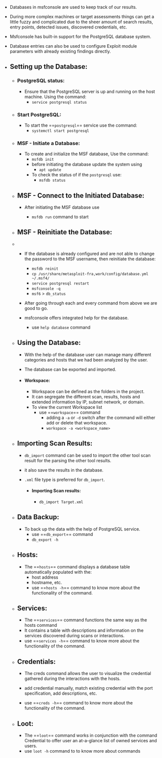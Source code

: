 - Databases in msfconsole are used to keep track of our results.
- During more complex machines or target assessments things can get a little fuzzy and complicated due to the sheer amount of search results, entry points, detected issues, discovered credentials, etc.

- Msfconsole has built-in support for the PostgreSQL database  system.
- Database entries can also be used to configure Exploit module parameters with already existing findings directly.

- ## Setting up the Database:
	
	- ### PostgreSQL status:
		
		- Ensure that the PostgreSQL server is up and running on the host machine. Using the command:
			- `service postgresql status`
	
	- ### Start PostgreSQL:
		
		- To start the ==`postgresql`== service use the command: 
			- `systemctl start postgresql` 
	
	- ### MSF - Initiate a Database:
		
		- To create and initialize the MSF database, Use the command:
			- `msfdb init`
			- before initiating the database update the system using 
				- `apt update`
			- To check the status of if the `postgresql`  use:
				- `msfdb status`
	
	- ## MSF - Connect to the Initiated Database:
	
		-  After initiating the MSF database use 
		
			- `msfdb run` command to start
	
	- ## MSF - Reinitiate the Database:
	- 
		- If the database is already configured and are not able to change the password to the MSF username, then reinitiate the database:
			
			- `msfdb reinit`
			- `cp /usr/share/metasploit-fra,work/config/database.yml ~/.msf4/`
			- `service postgresql restart`
			- `msfconsole -q`
			- `msf6` > `db_status`
		- After going through each and every command from above we are good to go.
		- msfconsole offers integrated help for the database.
			- use `help database` command
	
	- ## Using the Database:
	
		- With the help of the database user can manage many different categories and hosts that we had been analyzed by the user.
		- The database can be exported and imported.
		
		- #### Workspace:
		
			- Workspace can be defined as the folders in the project.
			- It can segregate the different scan, results, hosts and extended information by IP, subnet network, or domain.
			- To view the current Workspace list
				- use ==`workspace`== command
					- adding a `-a` or `-d` switch after the command will either add or delete that workspace.
					- `workspace -a <workspace_name>`
					
					
					
	- ## Importing Scan Results:
		
		-  `db_import` command can be used to import the other tool scan result for the parsing the other tool results.
		- it also save the results in the database.
		- `.xml` file type is preferred for `db_import`.
		
			- #### Importing Scan results:
				
				- `db_import Target.xml` 
	
	- ## Data Backup:
		
		- To back up the data with the help of PostgreSQL service.
			- use ==`db_export`== command
			- `db_export -h`
	
	- ## Hosts:
		
		- The ==`hosts`== command displays a database table automatically populated with the:
			- host address
			- hostname, etc.
			- use ==`hosts -h`== command to know more about the functionality of the command.
	
	- ## Services:
		
		- The ==`services`== command functions the same way as the hosts command
		- It contains a table with descriptions and information on the services discovered during scans or interactions.
		- use ==`services -h`== command to know more about the functionality of the command.
	
	- ## Credentials:
		
		- The creds command allows the user to visualize the credential gathered during the interactions with the hosts.
		- add credential manually, match existing credential with the port specification, add descriptions, etc.
			
		- use ==`creds -h`== command to know more about the functionality of the command. 
	
	- ## Loot:
		
		- The ==`loot`== command works in conjunction with the command Credential to offer user an at-a-glance list of owned services and users.
		- use `loot -h` command to to know more about commands